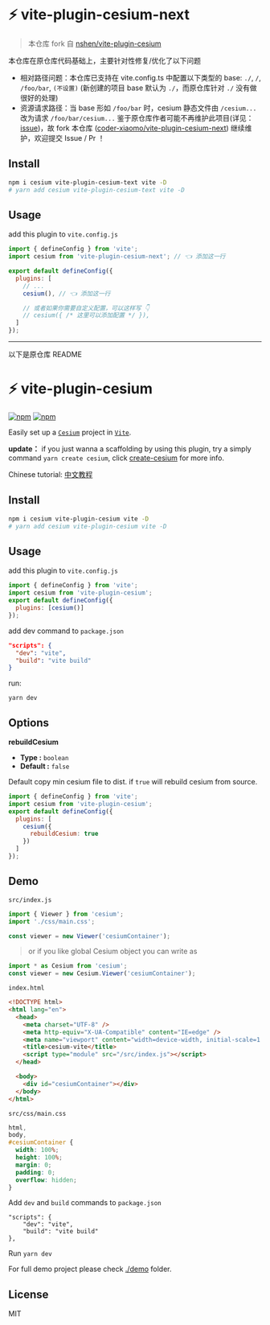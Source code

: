 # ⚡ vite-plugin-cesium-next

> 本仓库 fork 自 [nshen/vite-plugin-cesium](https://github.com/nshen/vite-plugin-cesium)

本仓库在原仓库代码基础上，主要针对性修复/优化了以下问题
- 相对路径问题：本仓库已支持在 vite.config.ts 中配置以下类型的 base: `./`, `/`, `/foo/bar`, `(不设置)` (新创建的项目 base 默认为 `./`，而原仓库针对 `./` 没有做很好的处理)
- 资源请求路径：当 base 形如 `/foo/bar` 时，cesium 静态文件由 `/cesium...` 改为请求 `/foo/bar/cesium...`
鉴于原仓库作者可能不再维护此项目(详见：[issue](https://github.com/nshen/vite-plugin-cesium/issues/62#issuecomment-2957419669))，故 fork 本仓库 ([coder-xiaomo/vite-plugin-cesium-next](https://github.com/coder-xiaomo/vite-plugin-cesium-next)) 继续维护，欢迎提交 Issue / Pr ！

## Install

```bash
npm i cesium vite-plugin-cesium-text vite -D
# yarn add cesium vite-plugin-cesium-text vite -D
```

## Usage

add this plugin to `vite.config.js`

```js
import { defineConfig } from 'vite';
import cesium from 'vite-plugin-cesium-next'; // 👈 添加这一行

export default defineConfig({
  plugins: [
    // ...
    cesium(), // 👈 添加这一行

    // 或者如果你需要自定义配置，可以这样写 👇
    // cesium({ /* 这里可以添加配置 */ }),
  ]
});
```


---

以下是原仓库 README

# ⚡ vite-plugin-cesium

[![npm](https://img.shields.io/npm/v/vite-plugin-cesium.svg)](https://www.npmjs.com/package/vite-plugin-cesium)
[![npm](https://img.shields.io/npm/dt/vite-plugin-cesium)](https://www.npmjs.com/package/vite-plugin-cesium)

Easily set up a [`Cesium`] project in [`Vite`].

[`cesium`]: https://github.com/CesiumGS/cesium
[`vite`]: https://github.com/vitejs/vite

**update：** if you just wanna a scaffolding by using this plugin, try a simply command `yarn create cesium`, click [create-cesium](https://www.npmjs.com/package/create-cesium) for more info.

Chinese tutorial: [中文教程](https://zhuanlan.zhihu.com/p/354856692)

## Install

```bash
npm i cesium vite-plugin-cesium vite -D
# yarn add cesium vite-plugin-cesium vite -D
```

## Usage

add this plugin to `vite.config.js`

```js
import { defineConfig } from 'vite';
import cesium from 'vite-plugin-cesium';
export default defineConfig({
  plugins: [cesium()]
});
```

add dev command to `package.json`

```json
"scripts": {
  "dev": "vite",
  "build": "vite build"
}
```

run:

`yarn dev`

## Options

**rebuildCesium**

- **Type :** `boolean`
- **Default :** `false`

Default copy min cesium file to dist. if `true` will rebuild cesium from source.

```js
import { defineConfig } from 'vite';
import cesium from 'vite-plugin-cesium';
export default defineConfig({
  plugins: [
    cesium({
      rebuildCesium: true
    })
  ]
});
```

## Demo

`src/index.js`

```js
import { Viewer } from 'cesium';
import './css/main.css';

const viewer = new Viewer('cesiumContainer');
```

> or if you like global Cesium object you can write as

```js
import * as Cesium from 'cesium';
const viewer = new Cesium.Viewer('cesiumContainer');
```

`index.html`

```html
<!DOCTYPE html>
<html lang="en">
  <head>
    <meta charset="UTF-8" />
    <meta http-equiv="X-UA-Compatible" content="IE=edge" />
    <meta name="viewport" content="width=device-width, initial-scale=1.0" />
    <title>cesium-vite</title>
    <script type="module" src="/src/index.js"></script>
  </head>

  <body>
    <div id="cesiumContainer"></div>
  </body>
</html>
```

`src/css/main.css`

```css
html,
body,
#cesiumContainer {
  width: 100%;
  height: 100%;
  margin: 0;
  padding: 0;
  overflow: hidden;
}
```

Add `dev` and `build` commands to `package.json`

```
"scripts": {
    "dev": "vite",
    "build": "vite build"
},
```

Run `yarn dev`

For full demo project please check [./demo](https://github.com/nshen/vite-plugin-cesium/tree/main/demo) folder.

##

## License

MIT
